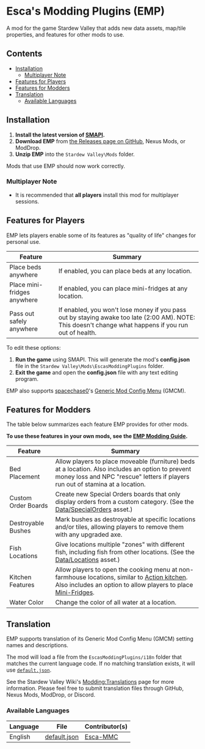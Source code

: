 # Esca's Modding Plugins (EMP)
A mod for the game Stardew Valley that adds new data assets, map/tile properties, and features for other mods to use.

## Contents
* [Installation](#installation)
  * [Multiplayer Note](#multiplayer-note)
* [Features for Players](#features-for-players)
* [Features for Modders](#features-for-modders)
* [Translation](#translation)
	* [Available Languages](#available-languages)

## Installation
1. **Install the latest version of [SMAPI](https://smapi.io/).**
2. **Download EMP** from [the Releases page on GitHub](https://github.com/Esca-MMC/EscasModdingPlugins/releases), Nexus Mods, or ModDrop.
3. **Unzip EMP** into the `Stardew Valley\Mods` folder.

Mods that use EMP should now work correctly.

### Multiplayer Note
* It is recommended that **all players** install this mod for multiplayer sessions.

## Features for Players
EMP lets players enable some of its features as "quality of life" changes for personal use.

Feature | Summary
--------|--------
Place beds anywhere | If enabled, you can place beds at any location.
Place mini-fridges anywhere | If enabled, you can place mini-fridges at any location.
Pass out safely anywhere | If enabled, you won't lose money if you pass out by staying awake too late (2:00 AM). NOTE: This doesn't change what happens if you run out of health.

To edit these options:

1. **Run the game** using SMAPI. This will generate the mod's **config.json** file in the `Stardew Valley\Mods\EscasModdingPlugins` folder.
2. **Exit the game** and open the **config.json** file with any text editing program.

EMP also supports [spacechase0](https://github.com/spacechase0)'s [Generic Mod Config Menu](https://spacechase0.com/mods/stardew-valley/generic-mod-config-menu/) (GMCM).

## Features for Modders
The table below summarizes each feature EMP provides for other mods.

**To use these features in your own mods, see the [EMP Modding Guide](emp-modding-guide.md).**

Feature | Summary
--------|--------
Bed Placement | Allow players to place moveable (furniture) beds at a location. Also includes an option to prevent money loss and NPC "rescue" letters if players run out of stamina at a location.
Custom Order Boards | Create new Special Orders boards that only display orders from a custom category. (See the [Data/SpecialOrders](https://stardewvalleywiki.com/Modding:Special_orders) asset.)
Destroyable Bushes | Mark bushes as destroyable at specific locations and/or tiles, allowing players to remove them with any upgraded axe.
Fish Locations | Give locations multiple "zones" with different fish, including fish from other locations. (See the [Data/Locations](https://stardewvalleywiki.com/Modding:Location_data) asset.)
Kitchen Features | Allow players to open the cooking menu at non-farmhouse locations, similar to [Action kitchen](https://stardewvalleywiki.com/Modding:Maps#Tile_properties_2). Also includes an option to allow players to place [Mini-Fridges](https://stardewvalleywiki.com/Mini-Fridge).
Water Color | Change the color of all water at a location.


## Translation
EMP supports translation of its Generic Mod Config Menu (GMCM) setting names and descriptions.

The mod will load a file from the `EscasModdingPlugins/i18n` folder that matches the current language code. If no matching translation exists, it will use [`default.json`](https://github.com/Esca-MMC/EscasModdingPlugins/blob/master/EscasModdingPlugins/i18n/default.json).

See the Stardew Valley Wiki's [Modding:Translations](https://stardewvalleywiki.com/Modding:Translations) page for more information. Please feel free to submit translation files through GitHub, Nexus Mods, ModDrop, or Discord.

### Available Languages
Language | File | Contributor(s)
---------|------|------------
English | [default.json](https://github.com/Esca-MMC/EscasModdingPlugins/blob/master/EscasModdingPlugins/i18n/default.json) | [Esca-MMC](https://github.com/Esca-MMC)
